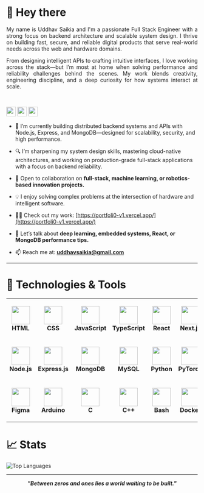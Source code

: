 # 👋 Hey there

<div align="justify">
My name is Uddhav Saikia and I'm a passionate Full Stack Engineer with a strong focus on backend architecture and scalable system design. I thrive on building fast, secure, and reliable digital products that serve real-world needs across the web and hardware domains.

From designing intelligent APIs to crafting intuitive interfaces, I love working across the stack—but I’m most at home when solving performance and reliability challenges behind the scenes. My work blends creativity, engineering discipline, and a deep curiosity for how systems interact at scale.
</div>
<br/>

<a href="mailto:uddhavsaikia@gmail.com"><img src="https://img.shields.io/badge/Gmail-D14836?style=for-the-badge&logo=gmail&logoColor=white" height=25></a>
<a href="https://www.linkedin.com/in/uddhavsaikia"><img src="https://img.shields.io/badge/LinkedIn-%230077B5.svg?&style=for-the-badge&logo=linkedin&logoColor=white" height=25></a>
<a href="https://www.instagram.com/inspiral_40mg/"><img src="https://img.shields.io/badge/Instagram-%23E4405F.svg?&style=for-the-badge&logo=instagram&logoColor=white" height=25></a>



- 🚀 I’m currently building distributed backend systems and APIs with Node.js, Express, and MongoDB—designed for scalability, security, and high performance.

- 🔍 I’m sharpening my system design skills, mastering cloud-native architectures, and working on production-grade full-stack applications with a focus on backend reliability.

- 🤝 Open to collaboration on **full-stack, machine learning, or robotics-based innovation projects.**

- 💡 I enjoy solving complex problems at the intersection of hardware and intelligent software.

- 👨‍💻 Check out my work: [https://portfoli0-v1.vercel.app/](https://portfoli0-v1.vercel.app/)

- 💬 Let’s talk about **deep learning, embedded systems, React, or MongoDB performance tips.**

- 📫 Reach me at: **uddhavsaikia@gmail.com**

---

# 🔧 Technologies & Tools

<table>
  <tr>
    <td align="center" height="108" width="108"><img src="https://cdn.jsdelivr.net/gh/devicons/devicon/icons/html5/html5-original.svg" width="48" height="48" /><br><strong>HTML</strong></td>
    <td align="center" height="108" width="108"><img src="https://cdn.jsdelivr.net/gh/devicons/devicon/icons/css3/css3-original.svg" width="48" height="48" /><br><strong>CSS</strong></td>
    <td align="center" height="108" width="108"><img src="https://cdn.jsdelivr.net/gh/devicons/devicon/icons/javascript/javascript-original.svg" width="48" height="48" /><br><strong>JavaScript</strong></td>
    <td align="center" height="108" width="108"><img src="https://cdn.jsdelivr.net/gh/devicons/devicon/icons/typescript/typescript-original.svg" width="48" height="48" /><br><strong>TypeScript</strong></td>
    <td align="center" height="108" width="108"><img src="https://cdn.jsdelivr.net/gh/devicons/devicon/icons/react/react-original.svg" width="48" height="48" /><br><strong>React</strong></td>
    <td align="center" height="108" width="108"><img src="https://cdn.jsdelivr.net/gh/devicons/devicon/icons/nextjs/nextjs-original.svg" width="48" height="48" /><br><strong>Next.js</strong></td>
    <td align="center" height="108" width="108"><img src="https://cdn.jsdelivr.net/gh/devicons/devicon/icons/tailwindcss/tailwindcss-original.svg" width="48" height="48" /><br><strong>Tailwind</strong></td>
  </tr>
  <tr>
    <td align="center" height="108" width="108"><img src="https://cdn.jsdelivr.net/gh/devicons/devicon/icons/nodejs/nodejs-original.svg" width="48" height="48" /><br><strong>Node.js</strong></td>
    <td align="center" height="108" width="108"><img src="https://cdn.jsdelivr.net/gh/devicons/devicon/icons/express/express-original.svg" width="48" height="48" /><br><strong>Express.js</strong></td>
    <td align="center" height="108" width="108"><img src="https://cdn.jsdelivr.net/gh/devicons/devicon/icons/mongodb/mongodb-original.svg" width="48" height="48" /><br><strong>MongoDB</strong></td>
    <td align="center" height="108" width="108"><img src="https://cdn.jsdelivr.net/gh/devicons/devicon/icons/mysql/mysql-original.svg" width="48" height="48" /><br><strong>MySQL</strong></td>
    <td align="center" height="108" width="108"><img src="https://cdn.jsdelivr.net/gh/devicons/devicon/icons/python/python-original.svg" width="48" height="48" /><br><strong>Python</strong></td>
    <td align="center" height="108" width="108"><img src="https://cdn.jsdelivr.net/gh/devicons/devicon/icons/pytorch/pytorch-original.svg" width="48" height="48" /><br><strong>PyTorch</strong></td>
    <td align="center" height="108" width="108"><img src="https://cdn.jsdelivr.net/gh/devicons/devicon/icons/opencv/opencv-original.svg" width="48" height="48" /><br><strong>OpenCV</strong></td>
  </tr>
  <tr>
    <td align="center" height="108" width="108"><img src="https://cdn.jsdelivr.net/gh/devicons/devicon/icons/figma/figma-original.svg" width="48" height="48" /><br><strong>Figma</strong></td>
    <td align="center" height="108" width="108"><img src="https://cdn.jsdelivr.net/gh/devicons/devicon/icons/arduino/arduino-original.svg" width="48" height="48" /><br><strong>Arduino</strong></td>
    <td align="center" height="108" width="108"><img src="https://cdn.jsdelivr.net/gh/devicons/devicon/icons/c/c-original.svg" width="48" height="48" /><br><strong>C</strong></td>
    <td align="center" height="108" width="108"><img src="https://cdn.jsdelivr.net/gh/devicons/devicon/icons/cplusplus/cplusplus-original.svg" width="48" height="48" /><br><strong>C++</strong></td>
    <td align="center" height="108" width="108"><img src="https://cdn.jsdelivr.net/gh/devicons/devicon/icons/bash/bash-original.svg" width="48" height="48" /><br><strong>Bash</strong></td>
    <td align="center" height="108" width="108"><img src="https://cdn.jsdelivr.net/gh/devicons/devicon/icons/docker/docker-original.svg" width="48" height="48" /><br><strong>Docker</strong></td>
    <td align="center" height="108" width="108"><img src="https://cdn.jsdelivr.net/gh/devicons/devicon/icons/amazonwebservices/amazonwebservices-original.svg" width="48" height="48" /><br><strong>AWS</strong></td>
  </tr>
</table>

# 📈 Stats

<!-- Side-by-side stats -->
<div align="left" style="display: flex; justify-content: left; gap: 10px; flex-wrap: wrap;">
  <img src="https://github-readme-stats.vercel.app/api/top-langs/?username=Uddhav-Saikia&layout=compact&langs_count=10&theme=vue-dark" alt="Top Languages" />
</div>

---

<p align="center">
  <strong><em>"Between zeros and ones lies a world waiting to be built."</em></strong>
</p>
